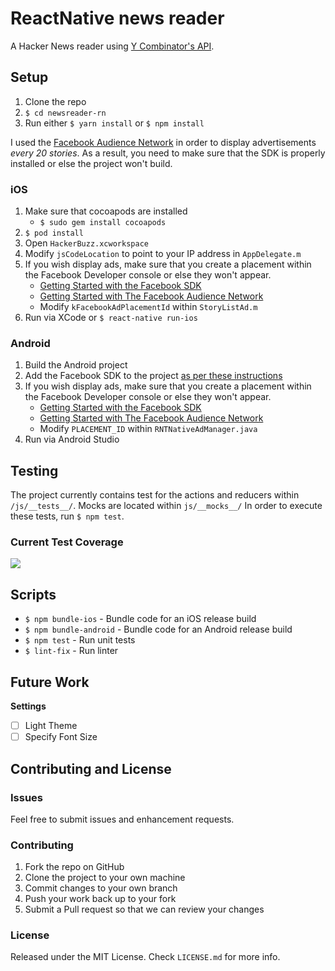 # ReactNative news reader

A Hacker News reader using [Y Combinator's API](https://github.com/HackerNews/API).

## Setup

1. Clone the repo
2. `$ cd newsreader-rn`
3. Run either `$ yarn install` or `$ npm install`

I used the [Facebook Audience Network](https://developers.facebook.com/products/audience-network/overview/) in order to display advertisements _every 20 stories_. As a result, you need to make sure that the SDK is properly installed or else the project won't build.

### iOS
1. Make sure that cocoapods are installed
   - `$ sudo gem install cocoapods`
2. `$ pod install`
3. Open `HackerBuzz.xcworkspace`
4. Modify `jsCodeLocation` to point to your IP address in `AppDelegate.m`
6. If you wish display ads, make sure that you create a placement within the Facebook Developer console or else they won't appear.
   - [Getting Started with the Facebook SDK](https://developers.facebook.com/docs/ios/getting-started/#settings)
   - [Getting Started with The Facebook Audience Network](https://developers.facebook.com/docs/audience-network)
   - Modify `kFacebookAdPlacementId` within `StoryListAd.m`
7. Run via XCode or `$ react-native run-ios`

### Android

1. Build the Android project
2. Add the Facebook SDK to the project [as per these instructions](https://developers.facebook.com/docs/android/getting-started/#sdk-project)
3. If you wish display ads, make sure that you create a placement within the Facebook Developer console or else they won't appear.
   - [Getting Started with the Facebook SDK](https://developers.facebook.com/docs/android/getting-started/#settings)
   - [Getting Started with The Facebook Audience Network](https://developers.facebook.com/docs/audience-network)
   - Modify `PLACEMENT_ID` within `RNTNativeAdManager.java`
4. Run via Android Studio

## Testing

The project currently contains test for the actions and reducers within `/js/__tests__/`. Mocks are located within `js/__mocks__/` In order to execute these tests, run `$ npm test`.

### Current Test Coverage

<img src="https://i.imgur.com/4sulKRi.png" />

## Scripts

- `$ npm bundle-ios` - Bundle code for an iOS release build
- `$ npm bundle-android` - Bundle code for an Android release build
- `$ npm test` - Run unit tests
- `$ lint-fix` - Run linter

## Future Work

**Settings**
- [ ] Light Theme
- [ ] Specify Font Size

## Contributing and License

### Issues

Feel free to submit issues and enhancement requests.

### Contributing

1. Fork the repo on GitHub
2. Clone the project to your own machine
3. Commit changes to your own branch
4. Push your work back up to your fork
5. Submit a Pull request so that we can review your changes

### License

Released under the MIT License. Check `LICENSE.md` for more info.
